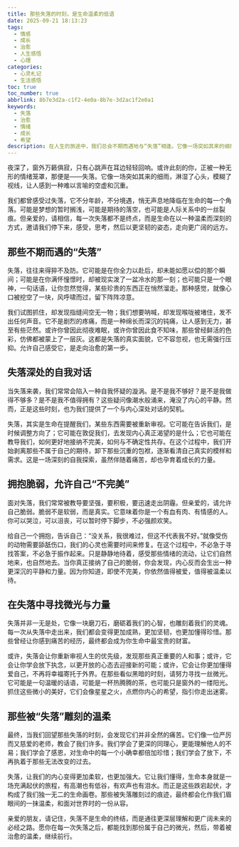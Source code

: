 ```yaml
---
title: 那些失落的时刻，是生命温柔的低语
date: 2025-09-21 18:13:23
tags:
  - 情感
  - 成长
  - 治愈
  - 人生感悟
  - 心理
categories:
  - 心灵札记
  - 生活感悟
toc: true
toc_number: true
abbrlink: 8b7e3d2a-c1f2-4e0a-8b7e-3d2ac1f2e0a1
keywords:
  - 失落
  - 治愈
  - 情绪
  - 成长
  - 希望
description: 在人生的旅途中，我们总会不期而遇地与“失落”相逢。它像一场突如其来的细雨，淋湿了心头，模糊了视线。但亲爱的，请相信，每一次失落都不是终点，而是生命在以一种温柔而深刻的方式，邀请我们停下来，感受，思考，然后以更坚韧的姿态，走向更广阔的远方。这篇文章，愿能成为你失落时的一束微光，一份温暖的陪伴。
---
```


夜深了，窗外万籁俱寂，只有心跳声在耳边轻轻回响。或许此刻的你，正被一种无形的情绪笼罩，那便是——失落。它像一场突如其来的细雨，淋湿了心头，模糊了视线，让人感到一种难以言喻的空虚和沉重。

我们都曾感受过失落，它不分年龄，不分境遇，悄无声息地降临在生命的每一个角落。可能是梦想的暂时搁浅，可能是期待的落空，也可能是人际关系中的一丝裂痕。但亲爱的，请相信，每一次失落都不是终点，而是生命在以一种温柔而深刻的方式，邀请我们停下来，感受，思考，然后以更坚韧的姿态，走向更广阔的远方。

## 那些不期而遇的“失落”

失落，往往来得猝不及防。它可能是在你全力以赴后，却未能如愿以偿的那个瞬间；可能是在你满怀憧憬时，却被现实泼了一盆冷水的那一刻；也可能只是一个眼神，一句话语，让你忽然觉得，某些珍贵的东西正在悄然溜走。那种感觉，就像心口被挖空了一块，风呼啸而过，留下阵阵凉意。

我们试图抓住，却发现指缝间空无一物；我们想要呐喊，却发现喉咙被堵住，发不出任何声音。它不是剧烈的疼痛，而是一种绵长而深沉的钝痛，让人感到无力，甚至有些茫然。或许你曾因此彻夜难眠，或许你曾因此食不知味，那些曾经鲜活的色彩，仿佛都被蒙上了一层灰。这都是失落的真实面貌，它不容忽视，也无需强行压抑。允许自己感受它，是走向治愈的第一步。

## 失落深处的自我对话

当失落来袭，我们常常会陷入一种自我怀疑的漩涡。是不是我不够好？是不是我做得不够多？是不是我不值得拥有？这些疑问像潮水般涌来，淹没了内心的平静。然而，正是这些时刻，也为我们提供了一个与内心深处对话的契机。

失落，其实是生命在提醒我们，某些东西需要被重新审视。它可能在告诉我们，是时候调整方向了；它可能在敦促我们，去发现内心真正渴望的是什么；它也可能在教导我们，如何更好地接纳不完美，如何与不确定性共存。在这个过程中，我们开始剥离那些不属于自己的期待，卸下那些沉重的包袱，逐渐看清自己真实的模样和需求。这是一场深刻的自我探索，虽然伴随着痛苦，却也孕育着成长的力量。

## 拥抱脆弱，允许自己“不完美”

面对失落，我们常常被教导要坚强，要积极，要迅速走出阴霾。但亲爱的，请允许自己脆弱。脆弱不是软弱，而是真实。它意味着你是一个有血有肉、有情感的人。你可以哭泣，可以沮丧，可以暂时停下脚步，不必强颜欢笑。

给自己一个拥抱，告诉自己：“没关系，我很难过，但这不代表我不好。”就像受伤的动物需要舔舐伤口，我们的心灵也需要时间来修复。在这个过程中，不必急于寻找答案，不必急于振作起来。只是静静地待着，感受那些情绪的流动，让它们自然地来，也自然地去。当你真正接纳了自己的脆弱，你会发现，内心反而会生出一种更深沉的平静和力量。因为你知道，即使不完美，你依然值得被爱，值得被温柔以待。

## 在失落中寻找微光与力量

失落并非一无是处，它像一块磨刀石，磨砺着我们的心智，也雕刻着我们的灵魂。每一次从失落中走出来，我们都会变得更加成熟，更加坚韧，也更加懂得珍惜。那些曾经让你感到痛苦的经历，最终都会成为你生命中最宝贵的财富。

或许，失落会让你重新审视人生的优先级，发现那些真正重要的人和事；或许，它会让你学会放下执念，以更开放的心态去迎接新的可能；或许，它会让你更加懂得爱自己，不再将幸福寄托于外界。在那些看似黑暗的时刻，请努力寻找一丝微光。它可能是一句温暖的话语，可能是一杯热腾腾的茶，也可能只是窗外的一缕阳光。抓住这些微小的美好，它们会像星星之火，点燃你内心的希望，指引你走出迷雾。

## 那些被“失落”雕刻的温柔

最终，当我们回望那些失落的时刻，会发现它们并非全然的痛苦。它们像一位严厉而又慈爱的老师，教会了我们许多。我们学会了更深的同理心，更能理解他人的不易；我们学会了感恩，对生命中的每一个小确幸都倍加珍惜；我们学会了放下，不再执着于那些无法改变的过去。

失落，让我们的内心变得更加柔软，也更加强大。它让我们懂得，生命本身就是一场充满起伏的旅程，有高潮也有低谷，有欢声也有泪水。而正是这些跌宕起伏，才构成了我们独一无二的生命画卷。那些被失落雕刻过的痕迹，最终都会化作我们眉眼间的一抹温柔，和面对世界时的一份从容。

亲爱的朋友，请记住，失落不是生命的终结，而是通往更深层理解和更广阔未来的必经之路。愿你在每一次失落之后，都能找到那份属于自己的微光，然后，带着被治愈的温柔，继续前行。